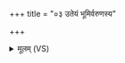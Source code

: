 +++
title = "०३ उतेयं भूमिर्वरुणस्य"

+++
<details><summary>मूलम् (VS)</summary>

उ॒तेयं भूमि॒र्वरु॑णस्य॒ राज्ञ॑ उ॒तासौ द्यौर्बृ॑ह॒ती दूरेअन्ता।  
उ॒तो स॑मु॒द्रौ वरु॑णस्य कु॒क्षी उ॒तास्मिन्नल्प॑ उद॒के निली॑नः ॥
</details>